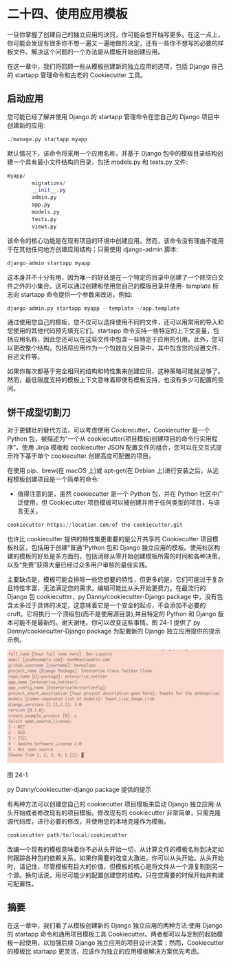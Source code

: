 # 二十四、使用应用模板

一旦你掌握了创建自己的独立应用的诀窍，你可能会想开始写更多。在这一点上，你可能会发现有很多你不想一遍又一遍地做的决定，还有一些你不想写的必要的样板文件。解决这个问题的一个办法是从模板开始创建应用。

在这一章中，我们将回顾一些从模板创建新的独立应用的选项，包括 Django 自己的 startapp 管理命令和古老的 Cookiecutter 工具。

## 启动应用

您可能已经了解并使用 Django 的 startapp 管理命令在您自己的 Django 项目中创建新的应用:

```py
./manage.py startapp myapp

```

默认情况下，该命令将采用一个应用名称，并基于 Django 包中的模板目录结构创建一个具有最小文件结构的目录，包括 models.py 和 tests.py 文件:

```py
myapp/
        migrations/
        __init__.py
        admin.py
        app.py
        models.py
        tests.py
        views.py

```

该命令的核心功能是在现有项目的环境中创建应用。然而，该命令没有理由不能用于在其他任何地方创建应用结构；只需使用 django-admin 脚本:

```py
django-admin startapp myapp

```

这本身并不十分有用，因为唯一的好处是在一个特定的目录中创建了一个除空白文件之外的小集合。这可以通过创建和使用您自己的模板目录并使用- template 标志向 startapp 命令提供一个参数来改进，例如:

```py
django-admin.py startapp myapp --template ~/app.template

```

通过使用您自己的模板，您不仅可以选择使用不同的文件，还可以用常用的导入和您使用的其他代码预先填充它们。startapp 命令支持一些特定的上下文变量，包括应用名称，因此您还可以在这些文件中包含一些特定于应用的引用。此外，您可以更改整个结构，包括将应用作为一个包放在父目录中，其中包含您的设置文件、自述文件等。

如果你每次都基于完全相同的结构和特性集来创建应用，这种策略可能就足够了。然而，最低限度支持的模板上下文意味着即使有模板支持，也没有多少可配置的空间。

## 饼干成型切割刀

对于更健壮的替代方法，可以考虑使用 Cookiecutter。Cookiecutter 是一个 Python 包，被描述为“一个从 cookiecutter(项目模板)创建项目的命令行实用程序”。使用 Jinja 模板和 cookiecutter JSON 配置文件的组合，您可以在交互式提示符下基于单个 cookiecutter 创建高度可配置的项目。

在使用 pip、brew(在 macOS 上)或 apt-get(在 Debian 上)进行安装之后，从远程模板创建项目是一个简单的命令:

*   值得注意的是，虽然 cookiecutter 是一个 Python 包，并在 Python 社区中广泛使用，但 Cookiecutter 项目模板可以被创建并用于任何类型的项目，与语言无关。

```py
cookiecutter https://location.com/of-the-cookiecutter.git

```

也许比 cookiecutter 提供的特性集更重要的是公开共享的 Cookiecutter 项目模板社区，包括用于创建“普通”Python 包和 Django 独立应用的模板。使用社区构建的模板的好处是多方面的，包括消除从零开始创建模板所需的时间和各种决策，以及“免费”获得大量已经过众多用户审核的最佳实践。

主要缺点是，模板可能会排除一些您想要的特性，但更多的是，它们可能过于复杂且特性丰富，无法满足您的需求。编辑可能比从头开始更费力。在最流行的 Django 包 cookiecutter，py Danny/cookiecutter-Django package 中，没有包含太多过于具体的决定，这意味着它是一个安全的起点，不会添加不必要的 cruft。它将执行一个顶级包(而不是使用源目录),并且特定的 Python 和 Django 版本可能不是最新的。谢天谢地，你可以改变这些事情。图 24-1 提供了 py Danny/cookiecutter-Django package 为配置新的 Django 独立应用提供的提示示例。

![img/486718_1_En_24_Fig1_HTML.jpg](img/486718_1_En_24_Fig1_HTML.jpg)

图 24-1

py Danny/cookiecutter-django package 提供的提示

有两种方法可以创建您自己的 cookiecutter 项目模板来启动 Django 独立应用:从头开始或者修改现有的项目模板。修改现有的 cookiecutter 非常简单，只需克隆源代码库，进行必要的修改，并使用您的本地克隆作为模板。

```py
cookiecutter path/to/local/cookiecutter

```

改编一个现有的模板意味着你不必从头开始一切，从计算文件的模板名称到决定如何跟踪各种包的依赖关系。如果你需要的改变太激进，你可以从头开始。从头开始时，请记住，尽管模板有巨大的价值，但模板的核心是将文件从一个源复制到另一个源。换句话说，用尽可能少的配置创建您的结构，只在您需要的时候开始并构建可配置性。

## 摘要

在这一章中，我们看了从模板创建新的 Django 独立应用的两种方法:使用 Django 的 startapp 命令和通用项目模板工具 Cookiecutter。两者都可以与定制的起始模板一起使用，以加强后续 Django 独立应用的项目设计决策；然而，Cookiecutter 的模板比 startapp 更灵活，应该作为独立的应用模板解决方案优先考虑。